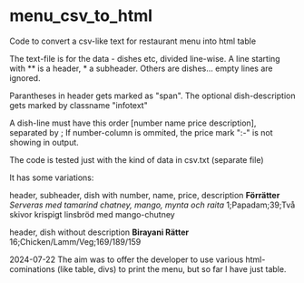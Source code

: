 # menu_csv_to_html
Code to convert a csv-like text for restaurant menu into html table

The text-file is for the data - dishes etc, divided line-wise.
A line starting with ** is a header, * a subheader. Others are dishes...
empty lines are ignored.

Parantheses in header gets marked as "span".
The optional dish-description gets marked by classname "infotext"

A dish-line must have this order [number name price description], separated by ;
If number-column is ommited, the price mark ":-" is not showing in output.

The code is tested just with the kind of data in csv.txt (separate file)

It has some variations:

header, subheader, dish with number, name, price, description
**Förrätter**
*Serveras med tamarind chatney, mango, mynta och raita*
1;Papadam;39;Två skivor krispigt linsbröd med mango-chutney

header, dish without description
**Birayani Rätter**
16;Chicken/Lamm/Veg;169/189/159



2024-07-22
The aim was to offer the developer to use various html-cominations (like table, divs) to print the menu, but so far I have just table.
